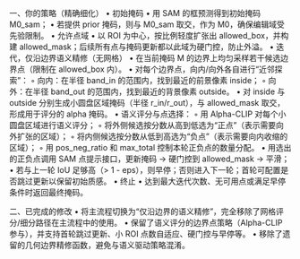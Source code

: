 一、你的策略（精确细化）
•  初始掩码
•  用 SAM 的框预测得到初始掩码 M0_sam；
•  若提供 prior 掩码，则与 M0_sam 取交，作为 M0，确保编辑域受先验限制。
•  允许点域
•  以 ROI 为中心，按比例轻度扩张出 allowed_box，并构建 allowed_mask；后续所有点与掩码更新都以此域为硬门控，防止外溢。
•  迭代，仅沿边界语义精修（无网格）
•  在当前掩码 M 的边界上均匀采样若干候选边界点（限制在 allowed_box 内）。
•  对每个边界点，向内/向外各自进行“近邻探索”：
◦  向内：在半径 band_in 的范围内，找到最近的前景像素 inside；
◦  向外：在半径 band_out 的范围内，找到最近的背景像素 outside。
•  对 inside 与 outside 分别生成小圆盘区域掩码（半径 r_in/r_out），与 allowed_mask 取交，形成用于评分的 alpha 掩码。
•  语义评分与点选择：
◦  用 Alpha-CLIP 对每个小圆盘区域进行语义评分；
◦  将外侧候选按分数从高到低选为“正点”（表示需要向外扩张的区域）；
◦  将内侧候选按分数从低到高选为“负点”（表示需要向内收缩的区域）；
◦  用 pos_neg_ratio 和 max_total 控制本轮正负点的数量分配。
•  用选出的正负点调用 SAM 点提示接口，更新掩码 → 硬门控到 allowed_mask → 平滑；
•  若与上一轮 IoU 足够高（> 1 - eps），则早停；否则进入下一轮；首轮可配置是否跳过更新以保留初始质感。
•  终止
•  达到最大迭代次数、无可用点或满足早停条件时返回最终掩码。

二、已完成的修改
•  将主流程切换为“仅沿边界的语义精修”，完全移除了网格评分/细分路径在主流程中的使用。
•  保留了语义评分的边界点策略（Alpha-CLIP 参与），并支持首轮跳过更新、小 ROI 点数自适应、硬门控与早停等。
•  移除了遗留的几何边界精修函数，避免与语义驱动策略混淆。